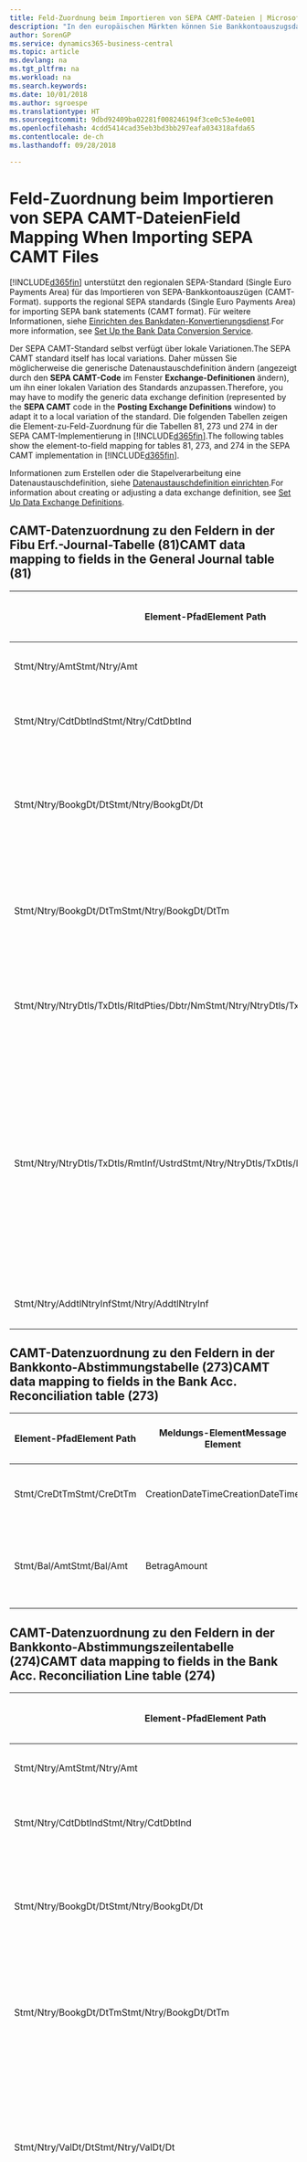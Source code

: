 ```yaml
---
title: Feld-Zuordnung beim Importieren von SEPA CAMT-Dateien | Microsoft Docs
description: "In den europäischen Märkten können Sie Bankkontoauszugsdateien in den regionalen SEPA-Standards (einzelner Eurozahlungs-Bereich) importieren."
author: SorenGP
ms.service: dynamics365-business-central
ms.topic: article
ms.devlang: na
ms.tgt_pltfrm: na
ms.workload: na
ms.search.keywords: 
ms.date: 10/01/2018
ms.author: sgroespe
ms.translationtype: HT
ms.sourcegitcommit: 9dbd92409ba02281f008246194f3ce0c53e4e001
ms.openlocfilehash: 4cdd5414cad35eb3bd3bb297eafa034318afda65
ms.contentlocale: de-ch
ms.lasthandoff: 09/28/2018

---
```

# <a name="field-mapping-when-importing-sepa-camt-files"></a><span data-ttu-id="d7083-103">Feld-Zuordnung beim Importieren von SEPA CAMT-Dateien</span><span class="sxs-lookup"><span data-stu-id="d7083-103">Field Mapping When Importing SEPA CAMT Files</span></span>
[!INCLUDE[d365fin](includes/d365fin_md.md)] <span data-ttu-id="d7083-104">unterstützt den regionalen SEPA-Standard (Single Euro Payments Area) für das Importieren von SEPA-Bankkontoauszügen (CAMT-Format).</span><span class="sxs-lookup"><span data-stu-id="d7083-104"> supports the regional SEPA standards (Single Euro Payments Area) for importing SEPA bank statements (CAMT format).</span></span> <span data-ttu-id="d7083-105">Für weitere Informationen, siehe [Einrichten des Bankdaten-Konvertierungsdienst](bank-how-setup-bank-data-conversion-service.md).</span><span class="sxs-lookup"><span data-stu-id="d7083-105">For more information, see [Set Up the Bank Data Conversion Service](bank-how-setup-bank-data-conversion-service.md).</span></span>  

 <span data-ttu-id="d7083-106">Der SEPA CAMT-Standard selbst verfügt über lokale Variationen.</span><span class="sxs-lookup"><span data-stu-id="d7083-106">The SEPA CAMT standard itself has local variations.</span></span> <span data-ttu-id="d7083-107">Daher müssen Sie möglicherweise die generische Datenaustauschdefinition ändern (angezeigt durch den **SEPA CAMT-Code** im Fenster **Exchange-Definitionen** ändern), um ihn einer lokalen Variation des Standards anzupassen.</span><span class="sxs-lookup"><span data-stu-id="d7083-107">Therefore, you may have to modify the generic data exchange definition (represented by the **SEPA CAMT** code in the **Posting Exchange Definitions** window) to adapt it to a local variation of the standard.</span></span> <span data-ttu-id="d7083-108">Die folgenden Tabellen zeigen die Element-zu-Feld-Zuordnung für die Tabellen 81, 273 und 274 in der SEPA CAMT-Implementierung in [!INCLUDE[d365fin](includes/d365fin_md.md)].</span><span class="sxs-lookup"><span data-stu-id="d7083-108">The following tables show the element-to-field mapping for tables 81, 273, and 274 in the SEPA CAMT implementation in [!INCLUDE[d365fin](includes/d365fin_md.md)].</span></span>  

 <span data-ttu-id="d7083-109">Informationen zum Erstellen oder die Stapelverarbeitung eine Datenaustauschdefinition, siehe [Datenaustauschdefinition einrichten](across-how-to-set-up-data-exchange-definitions.md).</span><span class="sxs-lookup"><span data-stu-id="d7083-109">For information about creating or adjusting a data exchange definition, see [Set Up Data Exchange Definitions](across-how-to-set-up-data-exchange-definitions.md).</span></span>  

## <a name="camt-data-mapping-to-fields-in-the-general-journal-table-81"></a><span data-ttu-id="d7083-110">CAMT-Datenzuordnung zu den Feldern in der Fibu Erf.-Journal-Tabelle (81)</span><span class="sxs-lookup"><span data-stu-id="d7083-110">CAMT data mapping to fields in the General Journal table (81)</span></span>  

|<span data-ttu-id="d7083-111">Element-Pfad</span><span class="sxs-lookup"><span data-stu-id="d7083-111">Element Path</span></span>|<span data-ttu-id="d7083-112">Meldungs-Element</span><span class="sxs-lookup"><span data-stu-id="d7083-112">Message Element</span></span>|<span data-ttu-id="d7083-113">Datentyp</span><span class="sxs-lookup"><span data-stu-id="d7083-113">Data Type</span></span>|<span data-ttu-id="d7083-114">Beschreibung</span><span class="sxs-lookup"><span data-stu-id="d7083-114">Description</span></span>|<span data-ttu-id="d7083-115">Kennzeichen mit negativem Zeichen</span><span class="sxs-lookup"><span data-stu-id="d7083-115">Negative-Sign Identifier</span></span>|<span data-ttu-id="d7083-116">Feldnr.</span><span class="sxs-lookup"><span data-stu-id="d7083-116">Field No.</span></span>|<span data-ttu-id="d7083-117">Feldname</span><span class="sxs-lookup"><span data-stu-id="d7083-117">Field Name</span></span>|  
|------------------|---------------------|---------------|-----------------|-------------------------------|---------------|----------------|  
|<span data-ttu-id="d7083-118">Stmt/Ntry/Amt</span><span class="sxs-lookup"><span data-stu-id="d7083-118">Stmt/Ntry/Amt</span></span>|<span data-ttu-id="d7083-119">Betrag</span><span class="sxs-lookup"><span data-stu-id="d7083-119">Amount</span></span>|<span data-ttu-id="d7083-120">Dezimal</span><span class="sxs-lookup"><span data-stu-id="d7083-120">Decimal</span></span>|<span data-ttu-id="d7083-121">Der Geldbetrag im Bargeldposten</span><span class="sxs-lookup"><span data-stu-id="d7083-121">The amount of money in the cash entry</span></span>||<span data-ttu-id="d7083-122">13</span><span class="sxs-lookup"><span data-stu-id="d7083-122">13</span></span>|<span data-ttu-id="d7083-123">Betrag</span><span class="sxs-lookup"><span data-stu-id="d7083-123">Amount</span></span>|  
|<span data-ttu-id="d7083-124">Stmt/Ntry/CdtDbtInd</span><span class="sxs-lookup"><span data-stu-id="d7083-124">Stmt/Ntry/CdtDbtInd</span></span>|<span data-ttu-id="d7083-125">CreditDebitIndicator</span><span class="sxs-lookup"><span data-stu-id="d7083-125">CreditDebitIndicator</span></span>|<span data-ttu-id="d7083-126">Text</span><span class="sxs-lookup"><span data-stu-id="d7083-126">Text</span></span>|<span data-ttu-id="d7083-127">Gibt an, ob der Posten ein Habenbetrag oder ein Sollposten ist</span><span class="sxs-lookup"><span data-stu-id="d7083-127">Indicates whether the entry is a credit or a debit entry</span></span>|<span data-ttu-id="d7083-128">DBIT</span><span class="sxs-lookup"><span data-stu-id="d7083-128">DBIT</span></span>|<span data-ttu-id="d7083-129">13</span><span class="sxs-lookup"><span data-stu-id="d7083-129">13</span></span>|<span data-ttu-id="d7083-130">Betrag</span><span class="sxs-lookup"><span data-stu-id="d7083-130">Amount</span></span>|  
|<span data-ttu-id="d7083-131">Stmt/Ntry/BookgDt/Dt</span><span class="sxs-lookup"><span data-stu-id="d7083-131">Stmt/Ntry/BookgDt/Dt</span></span>|<span data-ttu-id="d7083-132">Datum</span><span class="sxs-lookup"><span data-stu-id="d7083-132">Date</span></span>|<span data-ttu-id="d7083-133">Datum</span><span class="sxs-lookup"><span data-stu-id="d7083-133">Date</span></span>|<span data-ttu-id="d7083-134">Das Datum der Buchung eines Postens auf einem Konto oder in den Büchern des Buchhaltungsservices.</span><span class="sxs-lookup"><span data-stu-id="d7083-134">The date when an entry is posted to an account on the account servicer's books</span></span>||<span data-ttu-id="d7083-135">5</span><span class="sxs-lookup"><span data-stu-id="d7083-135">5</span></span>|<span data-ttu-id="d7083-136">Buchungsdatum</span><span class="sxs-lookup"><span data-stu-id="d7083-136">Posting Date</span></span>|  
|<span data-ttu-id="d7083-137">Stmt/Ntry/BookgDt/DtTm</span><span class="sxs-lookup"><span data-stu-id="d7083-137">Stmt/Ntry/BookgDt/DtTm</span></span>|<span data-ttu-id="d7083-138">DateTime</span><span class="sxs-lookup"><span data-stu-id="d7083-138">DateTime</span></span>|<span data-ttu-id="d7083-139">DateTime</span><span class="sxs-lookup"><span data-stu-id="d7083-139">DateTime</span></span>|<span data-ttu-id="d7083-140">Das Datum und die Uhrzeit der Buchung eines Postens auf einem Konto oder in den Büchern des Buchhaltungsservices.</span><span class="sxs-lookup"><span data-stu-id="d7083-140">The date and time when an entry is posted to an account on the account servicer's books</span></span>||<span data-ttu-id="d7083-141">5</span><span class="sxs-lookup"><span data-stu-id="d7083-141">5</span></span>|<span data-ttu-id="d7083-142">Buchungsdatum</span><span class="sxs-lookup"><span data-stu-id="d7083-142">Posting Date</span></span>|  
|<span data-ttu-id="d7083-143">Stmt/Ntry/NtryDtls/TxDtls/RltdPties/Dbtr/Nm</span><span class="sxs-lookup"><span data-stu-id="d7083-143">Stmt/Ntry/NtryDtls/TxDtls/RltdPties/Dbtr/Nm</span></span>|<span data-ttu-id="d7083-144">Name</span><span class="sxs-lookup"><span data-stu-id="d7083-144">Name</span></span>|<span data-ttu-id="d7083-145">Text</span><span class="sxs-lookup"><span data-stu-id="d7083-145">Text</span></span>|<span data-ttu-id="d7083-146">Der Name der Partei, die einen Geldbetrag an das (wesentlichen) schuldet können</span><span class="sxs-lookup"><span data-stu-id="d7083-146">The name of the party that owes an amount of money to the (ultimate) creditor</span></span>||<span data-ttu-id="d7083-147">1221</span><span class="sxs-lookup"><span data-stu-id="d7083-147">1221</span></span>|<span data-ttu-id="d7083-148">Informationen Zahlender</span><span class="sxs-lookup"><span data-stu-id="d7083-148">Payer Information</span></span>|  
|<span data-ttu-id="d7083-149">Stmt/Ntry/NtryDtls/TxDtls/RmtInf/Ustrd</span><span class="sxs-lookup"><span data-stu-id="d7083-149">Stmt/Ntry/NtryDtls/TxDtls/RmtInf/Ustrd</span></span>|<span data-ttu-id="d7083-150">Unstrukturiert</span><span class="sxs-lookup"><span data-stu-id="d7083-150">Unstructured</span></span>|<span data-ttu-id="d7083-151">Text</span><span class="sxs-lookup"><span data-stu-id="d7083-151">Text</span></span>|<span data-ttu-id="d7083-152">Informationen, die angegeben werden, um Abgleichen/Abstimmung eines Postens mit den Artikeln zu aktivieren, die die Zahlung abgleichen soll, wie etwa Handelsrechnungen in einem Debitorensystem, in unstrukturierter Form.</span><span class="sxs-lookup"><span data-stu-id="d7083-152">Information supplied to enable the matching/reconciliation of an entry with the items that the payment is intended to settle, such as commercial invoices in an accounts-receivable system, in an unstructured form</span></span>||<span data-ttu-id="d7083-153">8</span><span class="sxs-lookup"><span data-stu-id="d7083-153">8</span></span>|<span data-ttu-id="d7083-154">Beschreibung</span><span class="sxs-lookup"><span data-stu-id="d7083-154">Description</span></span>|  
|<span data-ttu-id="d7083-155">Stmt/Ntry/AddtlNtryInf</span><span class="sxs-lookup"><span data-stu-id="d7083-155">Stmt/Ntry/AddtlNtryInf</span></span>|<span data-ttu-id="d7083-156">ZusätzlicheEingabeInformationen</span><span class="sxs-lookup"><span data-stu-id="d7083-156">AdditionalEntryInformation</span></span>|<span data-ttu-id="d7083-157">Text</span><span class="sxs-lookup"><span data-stu-id="d7083-157">Text</span></span>|<span data-ttu-id="d7083-158">Zusätzliche Informationen zu der Eingabe</span><span class="sxs-lookup"><span data-stu-id="d7083-158">Additional information about the entry</span></span>||<span data-ttu-id="d7083-159">1222</span><span class="sxs-lookup"><span data-stu-id="d7083-159">1222</span></span>|<span data-ttu-id="d7083-160">Transaktionsinformationen</span><span class="sxs-lookup"><span data-stu-id="d7083-160">Transaction Information</span></span>|  

## <a name="camt-data-mapping-to-fields-in-the-bank-acc-reconciliation-table-273"></a><span data-ttu-id="d7083-161">CAMT-Datenzuordnung zu den Feldern in der Bankkonto-Abstimmungstabelle (273)</span><span class="sxs-lookup"><span data-stu-id="d7083-161">CAMT data mapping to fields in the Bank Acc. Reconciliation table (273)</span></span>  

|<span data-ttu-id="d7083-162">Element-Pfad</span><span class="sxs-lookup"><span data-stu-id="d7083-162">Element Path</span></span>|<span data-ttu-id="d7083-163">Meldungs-Element</span><span class="sxs-lookup"><span data-stu-id="d7083-163">Message Element</span></span>|<span data-ttu-id="d7083-164">Datentyp</span><span class="sxs-lookup"><span data-stu-id="d7083-164">Data Type</span></span>|<span data-ttu-id="d7083-165">Beschreibung</span><span class="sxs-lookup"><span data-stu-id="d7083-165">Description</span></span>|<span data-ttu-id="d7083-166">Kennzeichen mit negativem Zeichen</span><span class="sxs-lookup"><span data-stu-id="d7083-166">Negative-Sign Identifier</span></span>|<span data-ttu-id="d7083-167">Feldnr.</span><span class="sxs-lookup"><span data-stu-id="d7083-167">Field No.</span></span>|<span data-ttu-id="d7083-168">Feldname</span><span class="sxs-lookup"><span data-stu-id="d7083-168">Field Name</span></span>|  
|------------------|---------------------|---------------|-----------------|-------------------------------|---------------|----------------|  
|<span data-ttu-id="d7083-169">Stmt/CreDtTm</span><span class="sxs-lookup"><span data-stu-id="d7083-169">Stmt/CreDtTm</span></span>|<span data-ttu-id="d7083-170">CreationDateTime</span><span class="sxs-lookup"><span data-stu-id="d7083-170">CreationDateTime</span></span>|<span data-ttu-id="d7083-171">Datum</span><span class="sxs-lookup"><span data-stu-id="d7083-171">Date</span></span>|<span data-ttu-id="d7083-172">Das Datum und die Uhrzeit der Erstellung der Nachricht.</span><span class="sxs-lookup"><span data-stu-id="d7083-172">The date and time when the message was created</span></span>||<span data-ttu-id="d7083-173">3</span><span class="sxs-lookup"><span data-stu-id="d7083-173">3</span></span>|<span data-ttu-id="d7083-174">Auszugsdatum</span><span class="sxs-lookup"><span data-stu-id="d7083-174">Statement Date</span></span>|  
|<span data-ttu-id="d7083-175">Stmt/Bal/Amt</span><span class="sxs-lookup"><span data-stu-id="d7083-175">Stmt/Bal/Amt</span></span>|<span data-ttu-id="d7083-176">Betrag</span><span class="sxs-lookup"><span data-stu-id="d7083-176">Amount</span></span>|<span data-ttu-id="d7083-177">Dezimal</span><span class="sxs-lookup"><span data-stu-id="d7083-177">Decimal</span></span>|<span data-ttu-id="d7083-178">Der Betrag, der aus den Nettobeträgen für alle Soll- und Habenposten resultiert</span><span class="sxs-lookup"><span data-stu-id="d7083-178">The amount resulting from the netted amounts for all debit and credit entries</span></span>||<span data-ttu-id="d7083-179">4</span><span class="sxs-lookup"><span data-stu-id="d7083-179">4</span></span>|<span data-ttu-id="d7083-180">Auszug Schluss-Saldo</span><span class="sxs-lookup"><span data-stu-id="d7083-180">Statement Ending Balance</span></span>|  

## <a name="camt-data-mapping-to-fields-in-the-bank-acc-reconciliation-line-table-274"></a><span data-ttu-id="d7083-181">CAMT-Datenzuordnung zu den Feldern in der Bankkonto-Abstimmungszeilentabelle (274)</span><span class="sxs-lookup"><span data-stu-id="d7083-181">CAMT data mapping to fields in the Bank Acc. Reconciliation Line table (274)</span></span>  

|<span data-ttu-id="d7083-182">Element-Pfad</span><span class="sxs-lookup"><span data-stu-id="d7083-182">Element Path</span></span>|<span data-ttu-id="d7083-183">Meldungs-Element</span><span class="sxs-lookup"><span data-stu-id="d7083-183">Message Element</span></span>|<span data-ttu-id="d7083-184">Datentyp</span><span class="sxs-lookup"><span data-stu-id="d7083-184">Data Type</span></span>|<span data-ttu-id="d7083-185">Beschreibung</span><span class="sxs-lookup"><span data-stu-id="d7083-185">Description</span></span>|<span data-ttu-id="d7083-186">Kennzeichen mit negativem Zeichen</span><span class="sxs-lookup"><span data-stu-id="d7083-186">Negative-Sign Identifier</span></span>|<span data-ttu-id="d7083-187">Feldnr.</span><span class="sxs-lookup"><span data-stu-id="d7083-187">Field No.</span></span>|<span data-ttu-id="d7083-188">Feldname</span><span class="sxs-lookup"><span data-stu-id="d7083-188">Field Name</span></span>|  
|------------------|---------------------|---------------|-----------------|-------------------------------|---------------|----------------|  
|<span data-ttu-id="d7083-189">Stmt/Ntry/Amt</span><span class="sxs-lookup"><span data-stu-id="d7083-189">Stmt/Ntry/Amt</span></span>|<span data-ttu-id="d7083-190">Betrag</span><span class="sxs-lookup"><span data-stu-id="d7083-190">Amount</span></span>|<span data-ttu-id="d7083-191">Dezimal</span><span class="sxs-lookup"><span data-stu-id="d7083-191">Decimal</span></span>|<span data-ttu-id="d7083-192">Der Geldbetrag im Bargeldposten</span><span class="sxs-lookup"><span data-stu-id="d7083-192">The amount of money in the cash entry</span></span>||<span data-ttu-id="d7083-193">7</span><span class="sxs-lookup"><span data-stu-id="d7083-193">7</span></span>|<span data-ttu-id="d7083-194">Auszugsbetrag</span><span class="sxs-lookup"><span data-stu-id="d7083-194">Statement Amount</span></span>|  
|<span data-ttu-id="d7083-195">Stmt/Ntry/CdtDbtInd</span><span class="sxs-lookup"><span data-stu-id="d7083-195">Stmt/Ntry/CdtDbtInd</span></span>|<span data-ttu-id="d7083-196">CreditDebitIndicator</span><span class="sxs-lookup"><span data-stu-id="d7083-196">CreditDebitIndicator</span></span>|<span data-ttu-id="d7083-197">Text</span><span class="sxs-lookup"><span data-stu-id="d7083-197">Text</span></span>|<span data-ttu-id="d7083-198">Gibt an, ob der Posten ein Habenbetrag oder ein Sollposten ist</span><span class="sxs-lookup"><span data-stu-id="d7083-198">Indicates whether the entry is a credit or a debit entry</span></span>|<span data-ttu-id="d7083-199">DBIT</span><span class="sxs-lookup"><span data-stu-id="d7083-199">DBIT</span></span>|<span data-ttu-id="d7083-200">7</span><span class="sxs-lookup"><span data-stu-id="d7083-200">7</span></span>|<span data-ttu-id="d7083-201">Auszugsbetrag</span><span class="sxs-lookup"><span data-stu-id="d7083-201">Statement Amount</span></span>|  
|<span data-ttu-id="d7083-202">Stmt/Ntry/BookgDt/Dt</span><span class="sxs-lookup"><span data-stu-id="d7083-202">Stmt/Ntry/BookgDt/Dt</span></span>|<span data-ttu-id="d7083-203">Datum</span><span class="sxs-lookup"><span data-stu-id="d7083-203">Date</span></span>|<span data-ttu-id="d7083-204">Datum</span><span class="sxs-lookup"><span data-stu-id="d7083-204">Date</span></span>|<span data-ttu-id="d7083-205">Das Datum der Buchung eines Postens auf einem Konto oder in den Büchern des Buchhaltungsservices.</span><span class="sxs-lookup"><span data-stu-id="d7083-205">The date when an entry is posted to an account on the account servicer's books</span></span>||<span data-ttu-id="d7083-206">5</span><span class="sxs-lookup"><span data-stu-id="d7083-206">5</span></span>|<span data-ttu-id="d7083-207">Transaktionsdatum</span><span class="sxs-lookup"><span data-stu-id="d7083-207">Transaction Date</span></span>|  
|<span data-ttu-id="d7083-208">Stmt/Ntry/BookgDt/DtTm</span><span class="sxs-lookup"><span data-stu-id="d7083-208">Stmt/Ntry/BookgDt/DtTm</span></span>|<span data-ttu-id="d7083-209">DateTime</span><span class="sxs-lookup"><span data-stu-id="d7083-209">DateTime</span></span>|<span data-ttu-id="d7083-210">DateTime</span><span class="sxs-lookup"><span data-stu-id="d7083-210">DateTime</span></span>|<span data-ttu-id="d7083-211">Das Datum und die Uhrzeit der Buchung eines Postens auf einem Konto oder in den Büchern des Buchhaltungsservices.</span><span class="sxs-lookup"><span data-stu-id="d7083-211">The date and time when an entry is posted to an account on the account servicer's books</span></span>||<span data-ttu-id="d7083-212">5</span><span class="sxs-lookup"><span data-stu-id="d7083-212">5</span></span>|<span data-ttu-id="d7083-213">Transaktionsdatum</span><span class="sxs-lookup"><span data-stu-id="d7083-213">Transaction Date</span></span>|  
|<span data-ttu-id="d7083-214">Stmt/Ntry/ValDt/Dt</span><span class="sxs-lookup"><span data-stu-id="d7083-214">Stmt/Ntry/ValDt/Dt</span></span>|<span data-ttu-id="d7083-215">Datum</span><span class="sxs-lookup"><span data-stu-id="d7083-215">Date</span></span>|<span data-ttu-id="d7083-216">Datum</span><span class="sxs-lookup"><span data-stu-id="d7083-216">Date</span></span>|<span data-ttu-id="d7083-217">Das Datum, an dem Anlagen für den Kontobesitzer im Falle eines Habenpostens verfügbar sind oder oder im Falle eines Sollpostens nicht mehr verfügbar sind.</span><span class="sxs-lookup"><span data-stu-id="d7083-217">The date when assets become available to the account owner in case of a credit entry, or cease to be available to the account owner in case of a debit entry</span></span>||<span data-ttu-id="d7083-218">12</span><span class="sxs-lookup"><span data-stu-id="d7083-218">12</span></span>|<span data-ttu-id="d7083-219">Valutadatum</span><span class="sxs-lookup"><span data-stu-id="d7083-219">Value Date</span></span>|  
|<span data-ttu-id="d7083-220">Stmt/Ntry/ValDt/DtTm</span><span class="sxs-lookup"><span data-stu-id="d7083-220">Stmt/Ntry/ValDt/DtTm</span></span>|<span data-ttu-id="d7083-221">DateTime</span><span class="sxs-lookup"><span data-stu-id="d7083-221">DateTime</span></span>|<span data-ttu-id="d7083-222">DateTime</span><span class="sxs-lookup"><span data-stu-id="d7083-222">DateTime</span></span>|<span data-ttu-id="d7083-223">Das Datum und die Uhrzeit, wenn Anlagen für den Kontobesitzer im Falle eines Habenpostens verfügbar sind oder oder im Falle eines Sollpostens nicht mehr verfügbar sind.</span><span class="sxs-lookup"><span data-stu-id="d7083-223">The date and time when assets become available to the account owner in case of a credit entry, or cease to be available to the account owner in case of a debit entry</span></span>||<span data-ttu-id="d7083-224">12</span><span class="sxs-lookup"><span data-stu-id="d7083-224">12</span></span>|<span data-ttu-id="d7083-225">Valutadatum</span><span class="sxs-lookup"><span data-stu-id="d7083-225">Value Date</span></span>|  
|<span data-ttu-id="d7083-226">Stmt/Ntry/NtryDtls/TxDtls/RltdPties/Dbtr/Nm</span><span class="sxs-lookup"><span data-stu-id="d7083-226">Stmt/Ntry/NtryDtls/TxDtls/RltdPties/Dbtr/Nm</span></span>|<span data-ttu-id="d7083-227">Name</span><span class="sxs-lookup"><span data-stu-id="d7083-227">Name</span></span>|<span data-ttu-id="d7083-228">Text</span><span class="sxs-lookup"><span data-stu-id="d7083-228">Text</span></span>|<span data-ttu-id="d7083-229">Der Name der Partei, die einen Geldbetrag an das (wesentlichen) schuldet können</span><span class="sxs-lookup"><span data-stu-id="d7083-229">The name of the party that owes an amount of money to the (ultimate) creditor</span></span>||<span data-ttu-id="d7083-230">15</span><span class="sxs-lookup"><span data-stu-id="d7083-230">15</span></span>|<span data-ttu-id="d7083-231">Informationen Zahlender</span><span class="sxs-lookup"><span data-stu-id="d7083-231">Payer Information</span></span>|  
|<span data-ttu-id="d7083-232">Stmt/Ntry/NtryDtls/TxDtls/RmtInf/Ustrd</span><span class="sxs-lookup"><span data-stu-id="d7083-232">Stmt/Ntry/NtryDtls/TxDtls/RmtInf/Ustrd</span></span>|<span data-ttu-id="d7083-233">Unstrukturiert</span><span class="sxs-lookup"><span data-stu-id="d7083-233">Unstructured</span></span>|<span data-ttu-id="d7083-234">Text</span><span class="sxs-lookup"><span data-stu-id="d7083-234">Text</span></span>|<span data-ttu-id="d7083-235">Informationen, die angegeben werden, um Abgleichen/Abstimmung eines Postens mit den Artikeln zu aktivieren, die die Zahlung abgleichen soll, wie etwa Handelsrechnungen in einem Debitorensystem, in unstrukturierter Form.</span><span class="sxs-lookup"><span data-stu-id="d7083-235">Information supplied to enable the matching/reconciliation of an entry with the items that the payment is intended to settle, such as commercial invoices in an accounts-receivable system, in an unstructured form</span></span>||<span data-ttu-id="d7083-236">6</span><span class="sxs-lookup"><span data-stu-id="d7083-236">6</span></span>|<span data-ttu-id="d7083-237">Beschreibung</span><span class="sxs-lookup"><span data-stu-id="d7083-237">Description</span></span>|  
|<span data-ttu-id="d7083-238">Stmt/Ntry/AddtlNtryInf</span><span class="sxs-lookup"><span data-stu-id="d7083-238">Stmt/Ntry/AddtlNtryInf</span></span>|<span data-ttu-id="d7083-239">ZusätzlicheEingabeInformationen</span><span class="sxs-lookup"><span data-stu-id="d7083-239">AdditionalEntryInformation</span></span>|<span data-ttu-id="d7083-240">Text</span><span class="sxs-lookup"><span data-stu-id="d7083-240">Text</span></span>|<span data-ttu-id="d7083-241">Zusätzliche Informationen zu der Eingabe</span><span class="sxs-lookup"><span data-stu-id="d7083-241">Additional information about the entry</span></span>||<span data-ttu-id="d7083-242">16</span><span class="sxs-lookup"><span data-stu-id="d7083-242">16</span></span>|<span data-ttu-id="d7083-243">Transaktionsinformationen</span><span class="sxs-lookup"><span data-stu-id="d7083-243">Transaction Information</span></span>|  

 <span data-ttu-id="d7083-244">Elemente im **Ntry**-Knoten, die in [!INCLUDE[d365fin](includes/d365fin_md.md)] importiert, aber nicht mit einem Feld verknüpft werden, werden in der **Exch.Spaltendefinition buchen**-Tabelle gespeichert.</span><span class="sxs-lookup"><span data-stu-id="d7083-244">Elements in the **Ntry** node that are imported into [!INCLUDE[d365fin](includes/d365fin_md.md)] but not mapped to any fields are stored in the **Posting Exch. Column Def** table.</span></span> <span data-ttu-id="d7083-245">Benutzer können diese Elemente **Zahlungsabstimmungs-Erfassungsjournal**, **Zahlungsausgleich** und **Bankkonto Abstimmen** Fenstern anzeigen, indem sie die **Details zur Bankauszugsposition** Aktion auswählen.</span><span class="sxs-lookup"><span data-stu-id="d7083-245">Users can view these elements from the **Payment Reconciliation Journal**, **Payment Application**, and **Bank Acc. Reconciliation** windows by choosing the **Bank Statement Line Details** action.</span></span> <span data-ttu-id="d7083-246">Weitere Informationen finden Sie unter [Abstimmen von Zahlungen mithilfe der automatischen Anwendung](receivables-how-reconcile-payments-auto-application.md).</span><span class="sxs-lookup"><span data-stu-id="d7083-246">For more information, see [Reconcile Payments Using Automatic Application](receivables-how-reconcile-payments-auto-application.md).</span></span>  
## <a name="see-also"></a><span data-ttu-id="d7083-247">Siehe auch</span><span class="sxs-lookup"><span data-stu-id="d7083-247">See Also</span></span>  
[<span data-ttu-id="d7083-248">Einrichten eines Datenaustauschs</span><span class="sxs-lookup"><span data-stu-id="d7083-248">Setting Up Data Exchange</span></span>](across-set-up-data-exchange.md)  
[<span data-ttu-id="d7083-249">Daten elektronisch austauschen</span><span class="sxs-lookup"><span data-stu-id="d7083-249">Exchanging Data Electronically</span></span>](across-data-exchange.md)  
<span data-ttu-id="d7083-250">[Einrichten des Bankdaten-Konvertierungsdienst](bank-how-setup-bank-data-conversion-service.md) </span><span class="sxs-lookup"><span data-stu-id="d7083-250">[Set Up the Bank Data Conversion Service](bank-how-setup-bank-data-conversion-service.md) </span></span>  
[<span data-ttu-id="d7083-251">Verwenden von XML-Schemata zur Vorbereitung der Datenaustauschdefinitionen</span><span class="sxs-lookup"><span data-stu-id="d7083-251">Use XML Schemas to Prepare Data Exchange Definitions</span></span>](across-how-to-use-xml-schemas-to-prepare-data-exchange-definitions.md)  
[<span data-ttu-id="d7083-252">Abstimmen von Zahlungen mithilfe der automatischen Anwendung</span><span class="sxs-lookup"><span data-stu-id="d7083-252">Reconcile Payments Using Automatic Application</span></span>](receivables-how-reconcile-payments-auto-application.md)  

